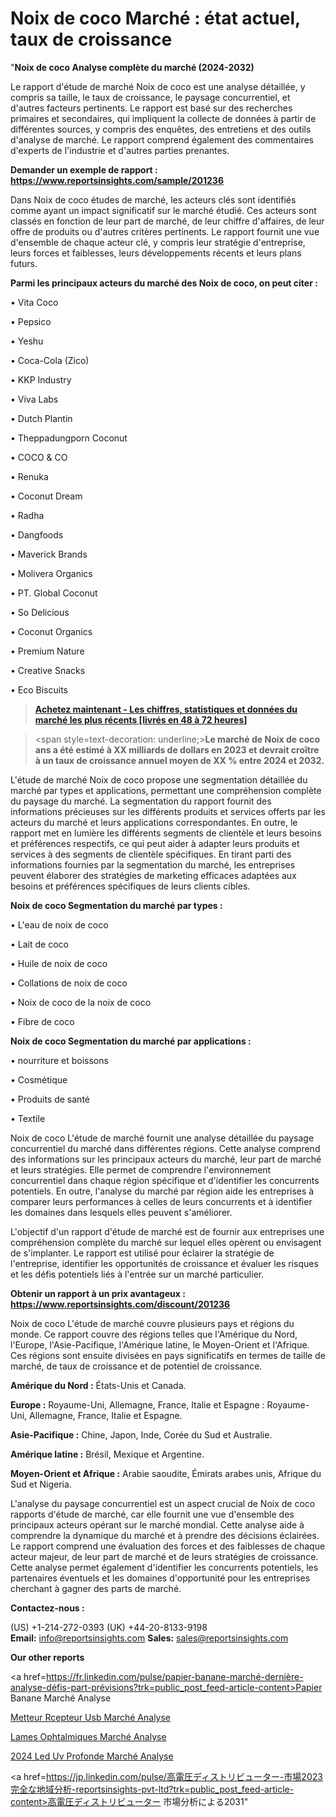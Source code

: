 # Noix de coco Marché : état actuel, taux de croissance

"<strong>Noix de coco Analyse complète du marché (2024-2032)</strong>

Le rapport d'étude de marché Noix de coco est une analyse détaillée, y compris sa taille, le taux de croissance, le paysage concurrentiel, et d'autres facteurs pertinents. Le rapport est basé sur des recherches primaires et secondaires, qui impliquent la collecte de données à partir de différentes sources, y compris des enquêtes, des entretiens et des outils d'analyse de marché. Le rapport comprend également des commentaires d'experts de l'industrie et d'autres parties prenantes.

<strong>Demander un exemple de rapport : </strong><strong><a href=https://www.reportsinsights.com/sample/201236>https://www.reportsinsights.com/sample/201236</a></strong>

Dans Noix de coco études de marché, les acteurs clés sont identifiés comme ayant un impact significatif sur le marché étudié. Ces acteurs sont classés en fonction de leur part de marché, de leur chiffre d'affaires, de leur offre de produits ou d'autres critères pertinents. Le rapport fournit une vue d'ensemble de chaque acteur clé, y compris leur stratégie d'entreprise, leurs forces et faiblesses, leurs développements récents et leurs plans futurs.

<strong>Parmi les principaux acteurs du marché des Noix de coco, on peut citer :</strong>

• Vita Coco

• Pepsico

• Yeshu

• Coca-Cola (Zico)

• KKP Industry

• Viva Labs

• Dutch Plantin

• Theppadungporn Coconut

• COCO & CO

• Renuka

• Coconut Dream

• Radha

• Dangfoods

• Maverick Brands

• Molivera Organics

• PT. Global Coconut

• So Delicious

• Coconut Organics

• Premium Nature

• Creative Snacks

• Eco Biscuits

<blockquote><a href=https://reportsinsights.com/buynow/201236><span style=text-decoration: underline;><strong>Achetez maintenant - Les chiffres, statistiques et données du marché les plus récents [livrés en 48 à 72 heures]</strong></span></a></blockquote>
<blockquote>
<div class=group w-full text-gray-800 dark:text-gray-100 border-b border-black/10 dark:border-gray-900/50 bg-gray-50 dark:bg-[#444654]>
<div class=flex p-4 gap-4 text-base md:gap-6 md:max-w-2xl lg:max-w-xl xl:max-w-3xl md:py-6 lg:px-0 m-auto>
<div class=relative flex flex-col w-[calc(100%-50px)] gap-1 md:gap-3 lg:w-[calc(100%-115px)]>
<div class=flex flex-grow flex-col gap-3>
<div class=min-h-[20px] flex flex-col items-start gap-4 whitespace-pre-wrap break-words>
<div class=result-streaming markdown prose w-full break-words dark:prose-invert light>

<span style=text-decoration: underline;><strong>Le marché de Noix de coco ans a été estimé à XX milliards de dollars en 2023 et devrait croître à un taux de croissance annuel moyen de XX % entre 2024 et 2032.</strong></span>

</div>
</div>
</div>
</div>
</div>
</div></blockquote>
L'étude de marché Noix de coco propose une segmentation détaillée du marché par types et applications, permettant une compréhension complète du paysage du marché. La segmentation du rapport fournit des informations précieuses sur les différents produits et services offerts par les acteurs du marché et leurs applications correspondantes. En outre, le rapport met en lumière les différents segments de clientèle et leurs besoins et préférences respectifs, ce qui peut aider à adapter leurs produits et services à des segments de clientèle spécifiques. En tirant parti des informations fournies par la segmentation du marché, les entreprises peuvent élaborer des stratégies de marketing efficaces adaptées aux besoins et préférences spécifiques de leurs clients cibles.

<strong>Noix de coco Segmentation du marché par types :</strong>

• L'eau de noix de coco

• Lait de coco

• Huile de noix de coco

• Collations de noix de coco

• Noix de coco de la noix de coco

• Fibre de coco

<strong>Noix de coco Segmentation du marché par applications :</strong>

• nourriture et boissons

• Cosmétique

• Produits de santé

• Textile

Noix de coco L'étude de marché fournit une analyse détaillée du paysage concurrentiel du marché dans différentes régions. Cette analyse comprend des informations sur les principaux acteurs du marché, leur part de marché et leurs stratégies. Elle permet de comprendre l'environnement concurrentiel dans chaque région spécifique et d'identifier les concurrents potentiels. En outre, l'analyse du marché par région aide les entreprises à comparer leurs performances à celles de leurs concurrents et à identifier les domaines dans lesquels elles peuvent s'améliorer.

L'objectif d'un rapport d'étude de marché est de fournir aux entreprises une compréhension complète du marché sur lequel elles opèrent ou envisagent de s'implanter. Le rapport est utilisé pour éclairer la stratégie de l'entreprise, identifier les opportunités de croissance et évaluer les risques et les défis potentiels liés à l'entrée sur un marché particulier.

<strong>Obtenir un rapport à un prix avantageux : <a href=https://www.reportsinsights.com/discount/201236>https://www.reportsinsights.com/discount/201236</a></strong>

Noix de coco L'étude de marché couvre plusieurs pays et régions du monde. Ce rapport couvre des régions telles que l'Amérique du Nord, l'Europe, l'Asie-Pacifique, l'Amérique latine, le Moyen-Orient et l'Afrique. Ces régions sont ensuite divisées en pays significatifs en termes de taille de marché, de taux de croissance et de potentiel de croissance.

<strong>Amérique du Nord :</strong> États-Unis et Canada.

<strong>Europe :</strong> Royaume-Uni, Allemagne, France, Italie et Espagne : Royaume-Uni, Allemagne, France, Italie et Espagne.

<strong>Asie-Pacifique :</strong> Chine, Japon, Inde, Corée du Sud et Australie.

<strong>Amérique latine :</strong> Brésil, Mexique et Argentine.

<strong>Moyen-Orient et Afrique :</strong> Arabie saoudite, Émirats arabes unis, Afrique du Sud et Nigeria.

L'analyse du paysage concurrentiel est un aspect crucial de Noix de coco rapports d'étude de marché, car elle fournit une vue d'ensemble des principaux acteurs opérant sur le marché mondial. Cette analyse aide à comprendre la dynamique du marché et à prendre des décisions éclairées. Le rapport comprend une évaluation des forces et des faiblesses de chaque acteur majeur, de leur part de marché et de leurs stratégies de croissance. Cette analyse permet également d'identifier les concurrents potentiels, les partenaires éventuels et les domaines d'opportunité pour les entreprises cherchant à gagner des parts de marché.

<strong>Contactez-nous :</strong>

(US) +1-214-272-0393
(UK) +44-20-8133-9198
<strong>Email:</strong> <a>info@reportsinsights.com</a>
<strong>Sales:</strong> <a>sales@reportsinsights.com</a>

<strong>Our other reports</strong>

<a href=https://fr.linkedin.com/pulse/papier-banane-marché-dernière-analyse-défis-part-prévisions?trk=public_post_feed-article-content>Papier Banane Marché Analyse</a>

<a href=https://www.linkedin.com/pulse/%C3%A9metteur-r%C3%A9cepteur-usb-march%C3%A9-rapport-analyse-a0uef/>Metteur Rcepteur Usb Marché Analyse</a>

<a href=https://www.linkedin.com/pulse/lames-ophtalmiques-march%C3%A9-tendances-du-bdlpf/>Lames Ophtalmiques Marché Analyse</a>

<a href=https://www.linkedin.com/pulse/2024-led-uv-profonde-march%C3%A9-paysage-comprenant-ce5gf/>2024 Led Uv Profonde Marché Analyse</a>

<a href=https://jp.linkedin.com/pulse/高電圧ディストリビューター-市場2023完全な地域分析-reportsinsights-pvt-ltd?trk=public_post_feed-article-content>高電圧ディストリビューター 市場分析による2031</a>"
